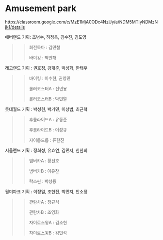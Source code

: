 # Amusement park


https://classroom.google.com/c/MzE1MjA0ODc4NzUy/a/NDM5MTIyNDMzNjk1/details






에버랜드 기획: 조병수, 허정욱, 김수진, 김도영
>> 회전목마 : 김민철
>> 
>> 바이킹 : 백인해

레고랜드 기획 : 권호정, 강개준, 박성화, 한태우
>> 바이킹 : 이수현, 권영민
>>
>>롤러코스터A : 전민용
>>
>>롤러코스터B : 박민열


롯데월드 기획 : 박성현, 박기민, 이상범, 최근혁
>> 후룸라이드A : 유동준
>>  
>> 후룸라이드B : 이성규
>>
>> 자이롭드롭 : 류한진
  

서울랜드 기획 : 정희성, 유효연, 김민지, 한찬희
>>범버카A : 황선호
>>
>>범버카B : 이유찬
>>
>>락스핀 : 박성룡
  

월미파크 기획 : 이정일, 조현진, 박민지, 안소정
>> 관람차A : 장규석
>> 
>> 관람차B : 조영화
>> 
>> 자이로스윙A : 김소현
>> 
>> 자이로스윙B : 김민석
  
